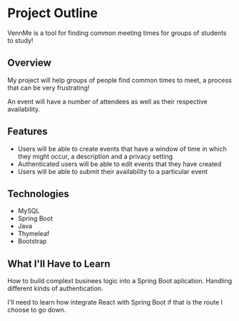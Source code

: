 # Project Outline
VennMe is a tool for finding common meeting times for groups of students to study!

## Overview
My project will help groups of people find common times to meet, a process that can be very frustrating! 

An event will have a number of attendees as well as their respective availability.
## Features
* Users will be able to create events that have a window of time in which they might occur, a description and a privacy setting
* Authenticated users will be able to edit events that they have created
* Users will be able to submit their availability to a particular event


## Technologies
* MySQL
* Spring Boot
* Java
* Thymeleaf
* Bootstrap

## What I'll Have to Learn
How to build complext businees logic into a Spring Boot aplication. Handling different kinds of authentication.

I'll need to learn how integrate React with Spring Boot if that is the route I choose to go down.
